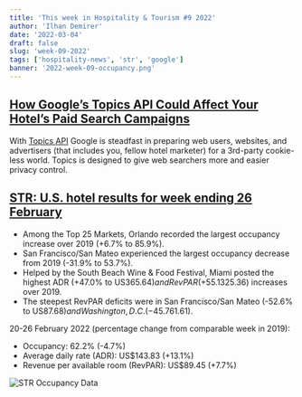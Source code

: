 ```yaml
---
title: 'This week in Hospitality & Tourism #9 2022'
author: 'Ilhan Demirer'
date: '2022-03-04'
draft: false
slug: 'week-09-2022'
tags: ['hospitality-news', 'str', 'google']
banner: '2022-week-09-occupancy.png'
---
```


## [How Google’s Topics API Could Affect Your Hotel’s Paid Search Campaigns](https://www.hospitalitynet.org/news/4108881.html)

With [Topics API](https://blog.google/products/chrome/get-know-new-topics-api-privacy-sandbox/) Google is steadfast in preparing web users, websites, and advertisers (that includes you, fellow hotel marketer) for a 3rd-party cookie-less world. Topics is designed to give web searchers more and easier privacy control.

## [STR: U.S. hotel results for week ending 26 February](https://str.com/press-release/str-us-hotel-results-week-ending-26-february)

- Among the Top 25 Markets, Orlando recorded the largest occupancy increase over 2019 (+6.7% to 85.9%).
- San Francisco/San Mateo experienced the largest occupancy decrease from 2019 (-31.9% to 53.7%).
- Helped by the South Beach Wine & Food Festival, Miami posted the highest ADR (+47.0% to US$365.64) and RevPAR (+55.1% to US$325.36) increases over 2019.
- The steepest RevPAR deficits were in San Francisco/San Mateo (-52.6% to US$87.68) and Washington, D.C. (-45.7% to US$61.61).

20-26 February 2022 (percentage change from comparable week in 2019):

- Occupancy: 62.2% (-4.7%)
- Average daily rate (ADR): US$143.83 (+13.1%)
- Revenue per available room (RevPAR): US$89.45 (+7.7%)

![STR Occupancy Data](/images/blogimages/2022-week-09-occupancy.png)
